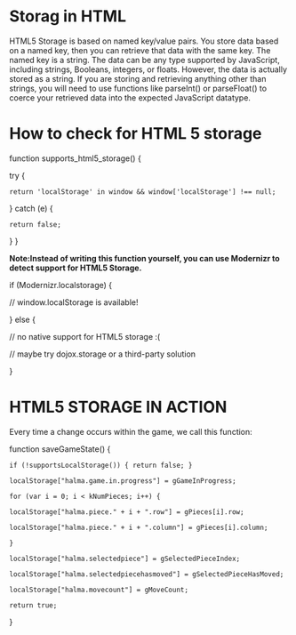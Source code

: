 # Storag in HTML

HTML5 Storage is based on named key/value pairs. You store data based on a named key, then you can retrieve that data with the same key. The named key is a string. The data can be any type supported by JavaScript, including strings, Booleans, integers, or floats. However, the data is actually stored as a string. If you are storing and retrieving anything other than strings, you will need to use functions like parseInt() or parseFloat() to coerce your retrieved data into the expected JavaScript datatype.

# How to check for HTML 5 storage

function supports_html5_storage() {

  try {

    return 'localStorage' in window && window['localStorage'] !== null;

  } catch (e) {

    return false;

  }
}

**Note:Instead of writing this function yourself, you can use Modernizr to detect support for HTML5 Storage.**

if (Modernizr.localstorage) {

  // window.localStorage is available!

} else {

  // no native support for HTML5 storage :(

  // maybe try dojox.storage or a third-party solution

}

# HTML5 STORAGE IN ACTION

Every time a change occurs within the game, we call this function:

function saveGameState() {

    if (!supportsLocalStorage()) { return false; }

    localStorage["halma.game.in.progress"] = gGameInProgress;

    for (var i = 0; i < kNumPieces; i++) {

	localStorage["halma.piece." + i + ".row"] = gPieces[i].row;

	localStorage["halma.piece." + i + ".column"] = gPieces[i].column;

    }

    localStorage["halma.selectedpiece"] = gSelectedPieceIndex;

    localStorage["halma.selectedpiecehasmoved"] = gSelectedPieceHasMoved;

    localStorage["halma.movecount"] = gMoveCount;

    return true;

}



